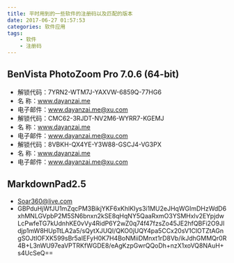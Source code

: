 ```yaml
---
title: 平时用到的一些软件的注册码以及匹配的版本
date: 2017-06-27 01:57:53
categories: 软件应用
tags: 
    - 软件
    - 注册码
---
```

## BenVista PhotoZoom Pro 7.0.6 (64-bit)
- 解锁代码：7YRN2-WTM7J-YAXVW-6859Q-77HG6
- 名        称：www.dayanzai.me
- 电子邮件：www.dayanzai.me@xu.com
- 解锁代码：CMC62-3RJDT-NV2M6-WYRR7-KGEMJ
- 名        称：www.dayanzai.me
- 电子邮件：www.dayanzai.me@xu.com
- 解锁代码：8VBKH-QX4YE-Y3W88-GSCJ4-VG3PX
- 名        称：www.dayanzai.me
- 电子邮件：www.dayanzai.me@xu.com

## MarkdownPad2.5
- Soar360@live.com
- GBPduHjWfJU1mZqcPM3BikjYKF6xKhlKIys3i1MU2eJHqWGImDHzWdD6xhMNLGVpbP2M5SN6bnxn2kSE8qHqNY5QaaRxmO3YSMHxlv2EYpjdwLcPwfeTG7kUdnhKE0vVy4RidP6Y2wZ0q74f47fzsZo45JE2hfQBFi2O9Jldjp1mW8HUpTtLA2a5/sQytXJUQl/QKO0jUQY4pa5CCx20sV1ClOTZtAGngSOJtIOFXK599sBr5aIEFyH0K7H4BoNMiiDMnxt1rD8Vb/ikJdhGMMQr0R4B+L3nWU97eaVPTRKfWGDE8/eAgKzpGwrQQoDh+nzX1xoVQ8NAuH+s4UcSeQ==